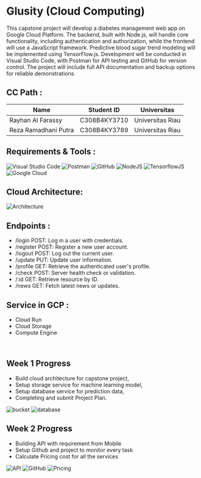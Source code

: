 # Glusity (Cloud Computing)

This capstone project will develop a diabetes management web app on Google Cloud Platform. The backend, built with Node.js, will handle core functionality, including authentication and authorization, while the frontend will use a JavaScript framework. Predictive blood sugar trend modeling will be implemented using TensorFlow.js. Development will be conducted in Visual Studio Code, with Postman for API testing and GitHub for version control. The project will include full API documentation and backup options for reliable demonstrations.

## **CC Path :**

| Name                 | Student ID   | Universitas      |
| -------------------- | ------------ | ---------------- |
| Rayhan Al Farassy    | C308B4KY3710 | Universitas Riau |
| Reza Ramadhani Putra | C308B4KY3789 | Universitas Riau |

## **Requirements & Tools :**

![Visual Studio Code](https://img.shields.io/badge/Visual%20Studio%20Code-0078d7.svg?style=for-the-badge&logo=visual-studio-code&logoColor=white)
![Postman](https://img.shields.io/badge/Postman-FF6C37?style=for-the-badge&logo=postman&logoColor=white)
![GitHub](https://img.shields.io/badge/github-%23121011.svg?style=for-the-badge&logo=github&logoColor=white)
![NodeJS](https://img.shields.io/badge/node.js-6DA55F?style=for-the-badge&logo=node.js&logoColor=white)
![TensorflowJS](https://img.shields.io/badge/TensorFlow-%23FF6F00.svg?style=for-the-badge&logo=TensorFlow&logoColor=white)
![Google Cloud](https://img.shields.io/badge/GoogleCloud-%234285F4.svg?style=for-the-badge&logo=google-cloud&logoColor=white)

## **Cloud Architecture:**

![Architecture](https://media.discordapp.net/attachments/1301100003170848769/1304741330475548756/Arsitektur.png?ex=67307e8e&is=672f2d0e&hm=113af5fb5056db4863bbfc4fb01447af26cbe9263a172445503a313fbe1015ad&=&format=webp&quality=lossless&width=687&height=250)

## **Endpoints :**

- /login POST: Log in a user with credentials.
- /register POST: Register a new user account.
- /logout POST: Log out the current user.
- /update PUT: Update user information.
- /profile GET: Retrieve the authenticated user's profile.
- /check POST: Server health check or validation.
- /:id GET: Retrieve resource by ID.
- /news GET: Fetch latest news or updates.

## **Service in GCP :**

- Cloud Run
- Cloud Storage
- Compute Engine

<br>

## Week 1 Progress

- Build cloud architecture for capstone project,
- Setup storage service for machine learning model,
- Setup database service for prediction data,
- Completing and submit Project Plan.

![bucket](https://media.discordapp.net/attachments/1301100003170848769/1304347242949247016/bucket.png?ex=67384a08&is=6736f888&hm=74585fb54275528883aa13a3808b1a7783cb73504c54e1e690c75dfec38970ba&=&format=webp&quality=lossless&width=1288&height=661)
![database](https://media.discordapp.net/attachments/1301100003170848769/1304347243255693322/SSH.png?ex=67384a08&is=6736f888&hm=2a82fcb6cb660e4062923cbbffac6b0b1bbf4bc8cd49457a7f0fb88285f50f38&=&format=webp&quality=lossless&width=825&height=662)

## Week 2 Progress

- Building API with requirement from Mobile
- Setup Github and project to monitor every task
- Calculate Pricing cost for all the services

![API](https://media.discordapp.net/attachments/1301100003170848769/1306924704971358218/image.png?ex=67386ffb&is=67371e7b&hm=ad60ac9e9f8499f3762ae3adce6c2d9fe42401a0fb8534b22fd75a3d12f445d6&=&format=webp&quality=lossless&width=687&height=367)
![GitHub](https://media.discordapp.net/attachments/1301100003170848769/1306924936828289034/image.png?ex=67387032&is=67371eb2&hm=350683341a9971f27375813553463a86fad2a58543f93b20d2de403fb5ef3c0f&=&format=webp&quality=lossless&width=687&height=310)
![Pricing](https://media.discordapp.net/attachments/1301100003170848769/1306925043766267925/image.png?ex=6738704b&is=67371ecb&hm=19c978880967de1f500a4a2fa443db9119c2ca0b6940abac07436a0de993e60e&=&format=webp&quality=lossless&width=687&height=311)
